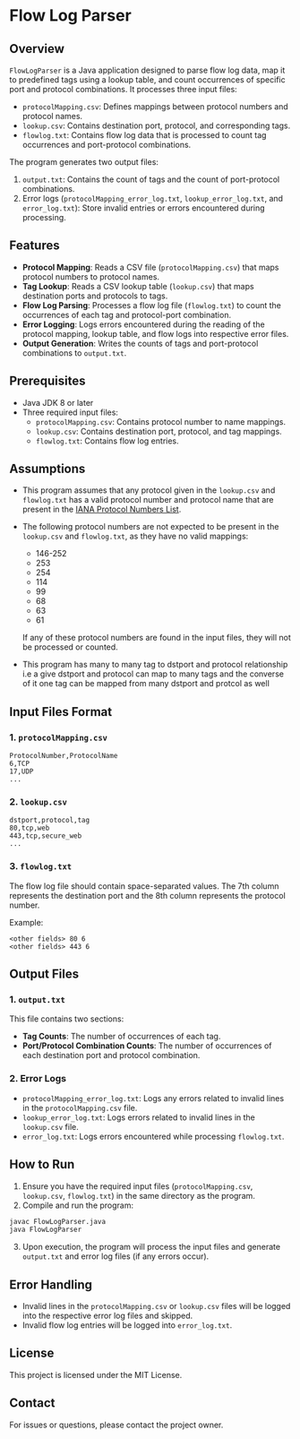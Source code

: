 # Flow Log Parser

## Overview

`FlowLogParser` is a Java application designed to parse flow log data, map it to predefined tags using a lookup table, and count occurrences of specific port and protocol combinations. It processes three input files:

- `protocolMapping.csv`: Defines mappings between protocol numbers and protocol names.
- `lookup.csv`: Contains destination port, protocol, and corresponding tags.
- `flowlog.txt`: Contains flow log data that is processed to count tag occurrences and port-protocol combinations.

The program generates two output files:
1. `output.txt`: Contains the count of tags and the count of port-protocol combinations.
2. Error logs (`protocolMapping_error_log.txt`, `lookup_error_log.txt`, and `error_log.txt`): Store invalid entries or errors encountered during processing.

## Features

- **Protocol Mapping**: Reads a CSV file (`protocolMapping.csv`) that maps protocol numbers to protocol names.
- **Tag Lookup**: Reads a CSV lookup table (`lookup.csv`) that maps destination ports and protocols to tags.
- **Flow Log Parsing**: Processes a flow log file (`flowlog.txt`) to count the occurrences of each tag and protocol-port combination.
- **Error Logging**: Logs errors encountered during the reading of the protocol mapping, lookup table, and flow logs into respective error files.
- **Output Generation**: Writes the counts of tags and port-protocol combinations to `output.txt`.

## Prerequisites

- Java JDK 8 or later
- Three required input files:
  - `protocolMapping.csv`: Contains protocol number to name mappings.
  - `lookup.csv`: Contains destination port, protocol, and tag mappings.
  - `flowlog.txt`: Contains flow log entries.

## Assumptions

- This program assumes that any protocol given in the `lookup.csv` and `flowlog.txt` has a valid protocol number and protocol name that are present in the [IANA Protocol Numbers List](https://www.iana.org/assignments/protocol-numbers/protocol-numbers.xhtml).
- The following protocol numbers are not expected to be present in the `lookup.csv` and `flowlog.txt`, as they have no valid mappings:
  - 146-252
  - 253
  - 254
  - 114
  - 99
  - 68
  - 63
  - 61
  
  If any of these protocol numbers are found in the input files, they will not be processed or counted.

- This program has many to many tag to dstport and protocol relationship i.e a give dstport and protocol can map to many tags and the converse of it one tag can be mapped from many dstport and protcol as well 

## Input Files Format

### 1. `protocolMapping.csv`
```csv
ProtocolNumber,ProtocolName
6,TCP
17,UDP
...
```

### 2. `lookup.csv`
```csv
dstport,protocol,tag
80,tcp,web
443,tcp,secure_web
...
```

### 3. `flowlog.txt`
The flow log file should contain space-separated values. The 7th column represents the destination port and the 8th column represents the protocol number.

Example:
```
<other fields> 80 6
<other fields> 443 6
```

## Output Files

### 1. `output.txt`
This file contains two sections:

- **Tag Counts**: The number of occurrences of each tag.
- **Port/Protocol Combination Counts**: The number of occurrences of each destination port and protocol combination.

### 2. Error Logs
- `protocolMapping_error_log.txt`: Logs any errors related to invalid lines in the `protocolMapping.csv` file.
- `lookup_error_log.txt`: Logs errors related to invalid lines in the `lookup.csv` file.
- `error_log.txt`: Logs errors encountered while processing `flowlog.txt`.



## How to Run

1. Ensure you have the required input files (`protocolMapping.csv`, `lookup.csv`, `flowlog.txt`) in the same directory as the program.
2. Compile and run the program:

```bash
javac FlowLogParser.java
java FlowLogParser
```

3. Upon execution, the program will process the input files and generate `output.txt` and error log files (if any errors occur).

## Error Handling

- Invalid lines in the `protocolMapping.csv` or `lookup.csv` files will be logged into the respective error log files and skipped.
- Invalid flow log entries will be logged into `error_log.txt`.
  
## License

This project is licensed under the MIT License.

## Contact

For issues or questions, please contact the project owner.